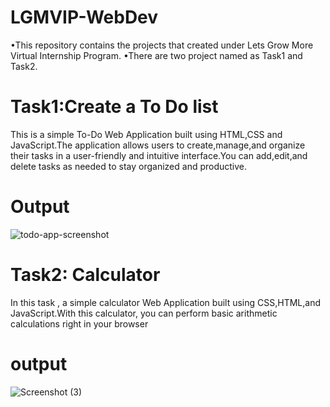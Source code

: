 # LGMVIP-WebDev

•This repository contains the projects that created under Lets Grow More Virtual Internship Program.
•There are two project named as Task1 and Task2.

# Task1:Create a To Do list

This is a simple To-Do Web Application built using HTML,CSS and JavaScript.The application allows users to create,manage,and organize their tasks in a user-friendly and intuitive interface.You can add,edit,and delete tasks as needed to stay organized and productive.

# Output
![todo-app-screenshot](https://github.com/Nilimarai/LGMVIP-Web-Task-Number/assets/164208333/d15a7fa5-209d-4ec6-ae2b-95e815fdec7d)


# Task2: Calculator

In this task , a simple calculator Web Application built using CSS,HTML,and JavaScript.With this calculator, you can perform basic arithmetic calculations right in your browser

# output
![Screenshot (3)](https://github.com/Nilimarai/LGMVIP-Web-Task-Number/assets/164208333/3e332dcb-d494-4b59-8b80-389450225461)
